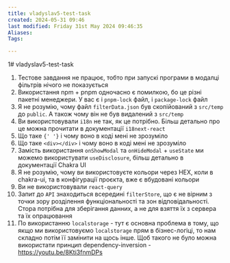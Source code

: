 ```yaml
---
title: vladyslav5-test-task
created: 2024-05-31 09:46
last modified: Friday 31st May 2024 09:46:35
Aliases:
Tags:

---
```

1# vladyslav5-test-task

1. Тестове завдання не працює, тобто при запускі програми в модалці фільтрів нічого не показується
2. Використання npm + pnpm одночасно є помилкою, бо це різні пакетні менеджери. У вас є і `pnpm-lock` файл, і `package-lock` файл
2. Я не розумію, чому файл `filterData.json` був скопійований з `src/temp` до `public`. А також чому він не був видалений з `src/temp`
5. Ви використовували `i18n` не так, як це потрібно. Більш детально про це можна прочитати в документації `i18next-react`
6. Що таке `{' '}` і чому воно в коді мені не зрозуміло
7. Що таке `<div></div>` і чому воно в коді мені не зрозуміло
8. Замість використання `onShowModal` та `onHideModal` + `useState` ми можемо використувати `useDisclosure`, більш детально в документації Chakra UI
9. Я не розумію, чому ви використовуєте кольори через HEX, коли в chakra-ui, та в конфігурації проєкта, вже є вбудовані кольори
10. Ви не використовували `react-query` 
11. Запит до `API` знаходиться всередині `filterStore`, що є не вірним з точки зору розділення функціональності та зон відповідальності. Стора потрібна для зберігання данних, а не для взяття їх з сервера та їх опрацювання
12. По використанню `localstorage` - тут є основна проблема в тому, що якщо ми використовуємо `localstorage` прям в бізнес-логіці, то нам складно потім її замінити на щось інше. Щоб такого не було можна використати принцип dependency-inversion - https://youtu.be/8Kti3fnmDPs

